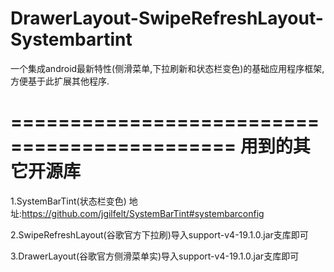DrawerLayout-SwipeRefreshLayout-Systembartint
=============================================

一个集成android最新特性(侧滑菜单,下拉刷新和状态栏变色)的基础应用程序框架,方便基于此扩展其他程序.


=============================================
用到的其它开源库
=============================================
1.SystemBarTint(状态栏变色) 地址:https://github.com/jgilfelt/SystemBarTint#systembarconfig

2.SwipeRefreshLayout(谷歌官方下拉刷)导入support-v4-19.1.0.jar支库即可

3.DrawerLayout(谷歌官方侧滑菜单实)导入support-v4-19.1.0.jar支库即可
